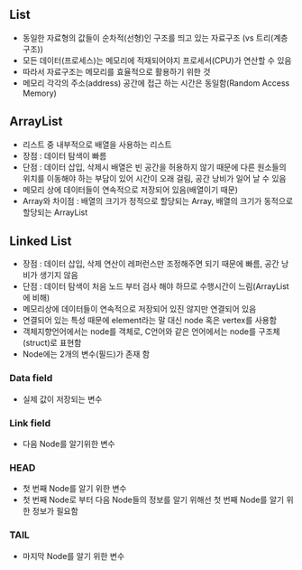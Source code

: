 ## List
* 동일한 자료형의 값들이 순차적(선형)인 구조를 띄고 있는 자료구조 (vs 트리(계층구조))
* 모든 데이터(프로세스)는 메모리에 적재되어야지 프로세서(CPU)가 연산할 수 있음
* 따라서 자료구조는 메모리를 효율적으로 활용하기 위한 것
* 메모리 각각의 주소(address) 공간에 접근 하는 시간은 동일함(Random Access Memory)

## ArrayList
* 리스트 중 내부적으로 배열을 사용하는 리스트
* 장점 : 데이터 탐색이 빠름
* 단점 : 데이터 삽입, 삭제시 배열은 빈 공간을 허용하지 않기 때문에 다른 원소들의 위치를 이동해야 하는 부담이 있어 시간이 오래 걸림, 공간 낭비가 일어 날 수 있음
* 메모리 상에 데이터들이 연속적으로 저장되어 있음(배열이기 때문)
* Array와 차이점 : 배열의 크기가 정적으로 할당되는 Array, 배열의 크기가 동적으로 할당되는 ArrayList

## Linked List
* 장점 : 데이터 삽입, 삭제 연산이 레퍼런스만 조정해주면 되기 때문에 빠름, 공간 낭비가 생기지 않음
* 단점 : 데이터 탐색이 처음 노드 부터 검사 해야 하므로 수행시간이 느림(ArrayList에 비해)
* 메모리상에 데이터들이 연속적으로 저장되어 있진 않지만 연결되어 있음
* 연결되어 있는 특성 때문에 element라는 말 대신 node 혹은 vertex를 사용함
* 객체지향언어에서는 node를 객체로, C언어와 같은 언어에서는 node를 구조체(struct)로 표현함
* Node에는 2개의 변수(필드)가 존재 함

### Data field
* 실제 값이 저장되는 변수

### Link field
* 다음 Node를 알기위한 변수

### HEAD
* 첫 번째 Node를 알기 위한 변수
* 첫 번째 Node로 부터 다음 Node들의 정보를 알기 위해선 첫 번째 Node를 알기 위한 정보가 필요함

### TAIL
* 마지막 Node를 알기 위한 변수
